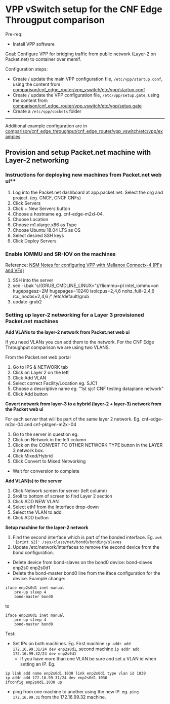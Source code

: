 # VPP vSwitch setup for the CNF Edge Througput comparison

Pre-req:
- Install VPP software


Goal: Configure VPP for bridging traffic from public network (Layer-2 on Packet.net) to container over memif.


Configuration steps:
- Create / update the main VPP configuration file, `/etc/vpp/startup.conf`, using the content from [comparison/cnf_edge_router/vpp_vswitch/etc/vpp/startup.conf](https://github.com/cncf/cnfs/blob/master/comparison/cnf_edge_throughput/cnf_edge_router/vpp_vswitch/etc/vpp/startup.conf)
- Create / update the  VPP configuration file, `/etc/vpp/setup.gate`, using the content from [comparison/cnf_edge_router/vpp_vswitch/etc/vpp/setup.gate](https://github.com/cncf/cnfs/blob/master/comparison/cnf_edge_throughput/cnf_edge_router/vpp_vswitch/etc/vpp/setup.gate)
- Create a `/etc/vpp/sockets` folder


---

Additional example configuration are in  [comparison/cnf_edge_throughput/cnf_edge_router/vpp_vswitch/etc/vpp/examples](https://github.com/cncf/cnfs/tree/master/comparison/cnf_edge_throughput/cnf_edge_router/vpp_vswitch/etc/vpp/examples)


## Provision and setup Packet.net machine with Layer-2 networking

### Instructions for deploying new machines from Packet.net web ui**

1. Log into the Packet.net dashboard at app.packet.net.  Select the org and project. (eg. CNCF, CNCF CNFs)
2. Click Servers
3. Click + New Servers button
4. Choose a hostname eg. cnf-edge-m2xl-04.
5. Choose Location
6. Choose m1.xlarge.x86 as Type
7. Choose Ubuntu 18.04 LTS as OS
8. Select desired SSH keys
9. Click Deploy Servers


### Enable IOMMU and SR-IOV on the machines

Reference: [NSM Notes for configuring VPP with Mellanox Connectx-4 (PFs and VFs)](https://github.com/ligato/networkservicemesh/issues/270#issue-355769450)

1. SSH into the server
2. sed -i.bak 's/\(GRUB_CMDLINE_LINUX=\"\)/\1iommu=pt intel_iommu=on hugepagesz=2M hugepages=10240 isolcpus=2,4,6 nohz_full=2,4,6 rcu_nocbs=2,4,6 /' /etc/default/grub
3. update-grub2


### Setting up layer-2 networking for a Layer 3 provisioned Packet.net machines

**Add VLANs to the layer-2 network from Packet.net web ui**

If you need VLANs you can add them to the network.  For the CNF Edge Throughput comparison we are using two VLANS.

From the Packet.net web portal

1. Go to IPS & NETWORK tab
1. Click on Layer 2 on the left
1. Click Add VLAN
1. Select correct Facility/Location eg. SJC1
1. Choose a descriptive name eg. "1st sjc1 CNF testing dataplane network"
1. Click Add button

**Covert network from layer-3 to a hybrid (layer-2 + layer-3) network from the Packet web ui**

For each server that will be part of the same layer 2 network.  Eg. cnf-edge-m2xl-04 and cnf-pktgen-m2xl-04

1. Go to the server in question eg. 
1. Click on Network in the left column
1. Click on the CONVERT TO OTHER NETWORK TYPE button in the LAYER 3 network box.
1. Click Mixed/Hybrid
1. Click Convert to Mixed Networking
  * Wait for conversion to complete

**Add VLAN(s) to the server**
  
1. Click Network screen for server (left column)
1. Sroll to bottom of screen to find Layer 2 section
1. Click ADD NEW VLAN
1. Select eth1 from the Interface drop-down
1. Select the VLAN to add
1. Click ADD button


**Setup machine for the layer-2 network**

1. Find the second interface which is part of the bonded interface. Eg. `awk '{print $2}' /sys/class/net/bond0/bonding/slaves`
1. Update /etc/network/interfaces to remove the second device from the bond configuration.
  * Delete device from bond-slaves on the bond0 device: bond-slaves enp2s0 enp2s0d1
  * Delete the bond-master bond0 line from the iface configuration for the device. Example change:
```
iface enp2s0d1 inet manual
    pre-up sleep 4
    bond-master bond0
```
to
```
iface enp2s0d1 inet manual
    pre-up sleep 4
    bond-master bond0
```

Test:
- Set IPs on both machines.  Eg. First machine `ip addr add 172.16.99.31/24 dev enp2s0d1`, second machine `ip addr add 172.16.99.32/24 dev enp2s0d1`
  * If you have more than one VLAN be sure and set a VLAN id when setting an IP.  Eg. 
```
ip link add name enp2s0d1.1030 link enp2s0d1 type vlan id 1030 
ip addr add 172.16.99.31/24 dev enp2s0d1.1030
ifconfig enp2s0d1.1030 up
```
- ping from one machine to another using the new IP.  eg. `ping 172.16.99.31` from the 172.16.99.32 machine.


